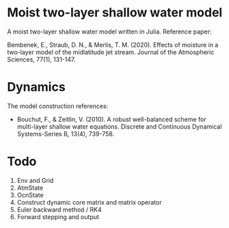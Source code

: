 # Moist two-layer shallow water model

A moist two-layer shallow water model written in Julia. Reference paper:

Bembenek, E., Straub, D. N., & Merlis, T. M. (2020). Effects of moisture in a two-layer model of the midlatitude jet stream. Journal of the Atmospheric Sciences, 77(1), 131-147.

# Dynamics

The model construction references:

- Bouchut, F., & Zeitlin, V. (2010). A robust well-balanced scheme for multi-layer shallow water equations. Discrete and Continuous Dynamical Systems-Series B, 13(4), 739-758.



# Todo

1. Env and Grid
2. AtmState
3. OcnState
4. Construct dynamic core matrix and matrix operator
5. Euler backward method / RK4
6. Forward stepping and output

